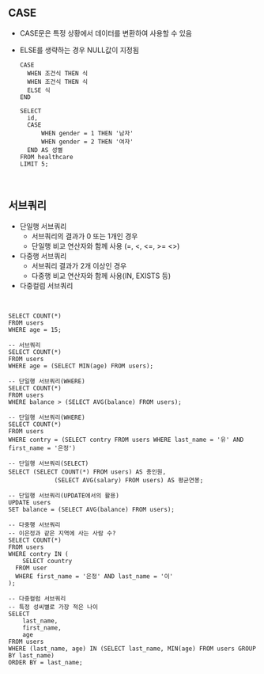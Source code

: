 ## CASE

* CASE문은 특정 상황에서 데이터를 변환하여 사용할 수 있음

* ELSE를 생략하는 경우 NULL값이 지정됨

  ``` sqlite
  CASE
  	WHEN 조건식 THEN 식
  	WHEN 조건식 THEN 식
  	ELSE 식
  END
  
  SELECT
  	id,
  	CASE
  		WHEN gender = 1 THEN '남자'
  		WHEN gender = 2 THEN '여자'
  	END AS 성별
  FROM healthcare
  LIMIT 5;
  ```

<br>

## 서브쿼리

* 단일행 서브쿼리 
  * 서브쿼리의 결과가 0 또는 1개인 경우
  * 단일행 비교 연산자와 함께 사용 (=, <, <=, >= <>)
* 다중행 서브쿼리
  * 서브쿼리 결과가 2개 이상인 경우
  * 다중행 비교 연산자와 함께 사용(IN, EXISTS 등)
* 다중컬럼 서브쿼리

<br>

``` sqlite
SELECT COUNT(*)
FROM users
WHERE age = 15;

-- 서브쿼리
SELECT COUNT(*)
FROM users	
WHERE age = (SELECT MIN(age) FROM users);

-- 단일행 서브쿼리(WHERE)
SELECT COUNT(*)
FROM users
WHERE balance > (SELECT AVG(balance) FROM users);

-- 단일행 서브쿼리(WHERE)
SELECT COUNT(*)
FROM users
WHERE contry = (SELECT contry FROM users WHERE last_name = '유' AND first_name = '은정')

-- 단일행 서브쿼리(SELECT)
SELECT (SELECT COUNT(*) FROM users) AS 총인원,
			 (SELECT AVG(salary) FROM users) AS 평균연봉;

-- 단일행 서브쿼리(UPDATE에서의 활용)
UPDATE users
SET balance = (SELECT AVG(balance) FROM users);

-- 다중행 서브쿼리
-- 이은정과 같은 지역에 사는 사람 수?
SELECT COUNT(*)
FROM users
WHERE contry IN (
	SELECT country
  FROM user
  WHERE first_name = '은정' AND last_name = '이'
);

-- 다중컬럼 서브쿼리
-- 특정 성씨별로 가장 적은 나이
SELECT
	last_name,
	first_name,
	age
FROM users
WHERE (last_name, age) IN (SELECT last_name, MIN(age) FROM users GROUP BY last_name) 
ORDER BY = last_name;
```

